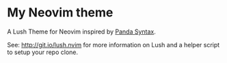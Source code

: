 My Neovim theme
===

A Lush Theme for Neovim inspired by [Panda Syntax](http://panda.siamak.me/).

See: http://git.io/lush.nvim for more information on Lush and a helper script
to setup your repo clone.
